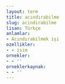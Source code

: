 ```yaml
---
layout: term
title: acındırabilme
slug: acindirabilme
lisan: Türkçe
anlamlar:
- Acındırabilmek işi
ozellikler:
- - isim
ornekler:
- - ''
orneklerkaynak:
- - ''
---
```

